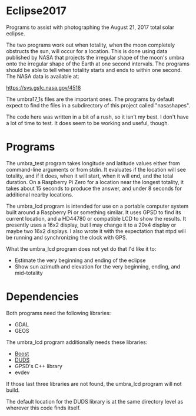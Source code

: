 # Eclipse2017
Programs to assist with photographing the August 21, 2017 total solar eclipse.

The two programs work out when totality, when the moon completely obstructs the sun, will occur 
for a location. This is done using data published by NASA that projects the irregular shape of 
the moon's umbra onto the irregular shape of the Earth at one second intervals. The programs 
should be able to tell when totality starts and ends to within one second. The NASA data is 
available at:

https://svs.gsfc.nasa.gov/4518

The umbra17_1s files are the important ones. The programs by default expect to find the files in 
a subdirectory of this project called "nasashapes".

The code here was written in a bit of a rush, so it isn't my best. I don't have a lot of time to 
test. It does seem to be working and useful, though.

# Programs

The umbra_test program takes longitude and latitude values either from command-line arguments or 
from stdin. It evaluates if the location will see totality, and if it does, when it will start, 
when it will end, and the total duration. On a Raspberry Pi Zero for a location near the 
longest totality, it takes about 15 seconds to produce the answer, and under 8 seconds for 
additional nearby locations.

The umbra_lcd program is intended for use on a portable computer system built around a Raspberry 
Pi or something similar. It uses GPSD to find its current location, and a HD44780 or compatible 
LCD to show the results. It presently uses a 16x2 display, but I may change it to a 20x4 display 
or maybe two 16x2 displays. I also wrote it with the expectation that ntpd will be running and 
synchronizing the clock with GPS.

What the umbra_lcd program does not yet do that I'd like it to:
 - Estimate the very beginning and ending of the eclipse
 - Show sun azimuth and elevation for the very beginning, ending, and mid-totality

# Dependencies

Both programs need the following libraries:
 - GDAL
 - GEOS

The umbra_lcd program additionally needs these libraries:
 - [Boost](http://www.boost.org/)
 - [DUDS](https://github.com/jjackowski/duds)
 - GPSD's C++ library
 - evdev

If those last three libraries are not found, the umbra_lcd program will not build.

The default location for the DUDS library is at the same directory level as wherever this code 
finds itself.
